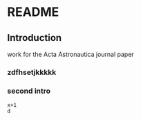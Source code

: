 # README

## Introduction

work for the Acta Astronautica journal paper

### zdfhsetjkkkkk

### second intro

```text
x+1
d
```





